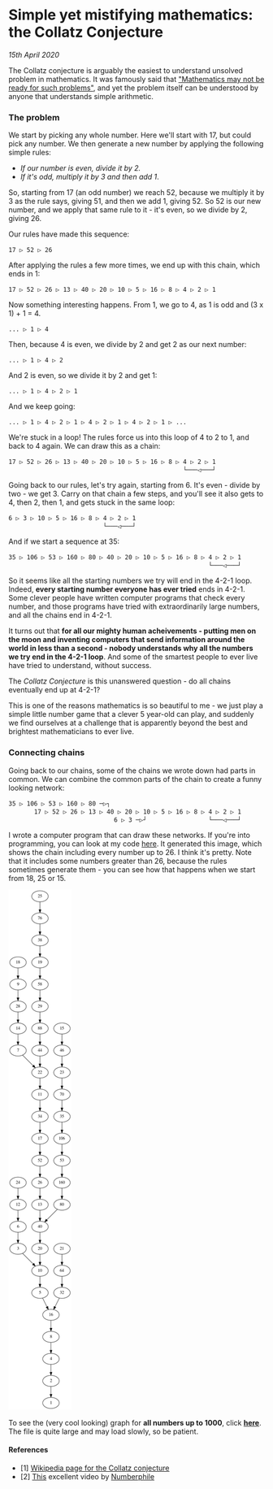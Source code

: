 # Simple yet mistifying mathematics: the Collatz Conjecture
_15th April 2020_

The Collatz conjecture is arguably the easiest to understand unsolved problem in
mathematics. It was famously said that ["Mathematics may not be ready for such
problems"](https://en.wikipedia.org/wiki/Collatz_conjecture), and yet the
problem itself can be understood by anyone that understands simple arithmetic.

### The problem

We start by picking any whole number. Here we'll start with 17, but could pick
any number. We then generate a new number by applying the following simple
rules:
 - *If our number is even, divide it by 2.*
 - *If it's odd, multiply it by 3 and then add 1*.

So, starting from 17 (an odd number) we reach 52, because we multiply it by 3 as
the rule says, giving 51, and then we add 1, giving 52. So 52 is our new number,
and we apply that same rule to it - it's even, so we divide by 2, giving 26.

Our rules have made this sequence:

    17 ▷ 52 ▷ 26

After applying the rules a few more times, we end up with this chain, which
ends in 1:

    17 ▷ 52 ▷ 26 ▷ 13 ▷ 40 ▷ 20 ▷ 10 ▷ 5 ▷ 16 ▷ 8 ▷ 4 ▷ 2 ▷ 1 

Now something interesting happens. From 1, we go to 4, as 1 is odd and (3 x 1) +
1 = 4.

    ... ▷ 1 ▷ 4

Then, because 4 is even, we divide by 2 and get 2 as our next number:

    ... ▷ 1 ▷ 4 ▷ 2

And 2 is even, so we divide it by 2 and get 1:

    ... ▷ 1 ▷ 4 ▷ 2 ▷ 1

And we keep going:

    ... ▷ 1 ▷ 4 ▷ 2 ▷ 1 ▷ 4 ▷ 2 ▷ 1 ▷ 4 ▷ 2 ▷ 1 ▷ ...

We're stuck in a loop! The rules force us into this loop of 4 to 2 to 1, and
back to 4 again. We can draw this as a chain:


    17 ▷ 52 ▷ 26 ▷ 13 ▷ 40 ▷ 20 ▷ 10 ▷ 5 ▷ 16 ▷ 8 ▷ 4 ▷ 2 ▷ 1
                                                    └───◁───┘

Going back to our rules, let's try again, starting from 6. It's even - divide
by two - we get 3. Carry on that chain a few steps, and you'll see it also gets
to 4, then 2, then 1, and gets stuck in the same loop:

    6 ▷ 3 ▷ 10 ▷ 5 ▷ 16 ▷ 8 ▷ 4 ▷ 2 ▷ 1
                              └───◁───┘


And if we start a sequence at 35:

    35 ▷ 106 ▷ 53 ▷ 160 ▷ 80 ▷ 40 ▷ 20 ▷ 10 ▷ 5 ▷ 16 ▷ 8 ▷ 4 ▷ 2 ▷ 1
                                                           └───◁───┘

So it seems like all the starting numbers we try will end in the 4-2-1 loop.
Indeed, **every starting number everyone has ever tried** ends in 4-2-1. Some
clever people have written computer programs that check every number, and those
programs have tried with extraordinarily large numbers, and all the chains end
in 4-2-1.

It turns out that **for all our mighty human acheivements - putting men on the
moon and inventing computers that send information around the world in less
than a second - nobody understands why all the numbers we try end in the 4-2-1
loop**. And some of the smartest people to ever live have tried to understand,
without success.

The *Collatz Conjecture* is this unanswered question - do all chains eventually
end up at 4-2-1?

This is one of the reasons mathematics is so beautiful to me - we just play a
simple little number game that a clever 5 year-old can play, and suddenly we
find ourselves at a challenge that is apparently beyond the best and brightest
mathematicians to ever live.

### Connecting chains

Going back to our chains, some of the chains we wrote down had parts in common.
We can combine the common parts of the chain to create a funny looking network:


    35 ▷ 106 ▷ 53 ▷ 160 ▷ 80 ─▷┐
           17 ▷ 52 ▷ 26 ▷ 13 ▷ 40 ▷ 20 ▷ 10 ▷ 5 ▷ 16 ▷ 8 ▷ 4 ▷ 2 ▷ 1
                                 6 ▷ 3 ─▷┘                 └───◁───┘

I wrote a computer program that can draw these networks. If you're into
programming, you can look at my code
[here](https://github.com/alexj136/collatz). It generated this image, which shows
the chain including every number up to 26. I think it's pretty. Note that it
includes some numbers greater than 26, because the rules sometimes generate
them - you can see how that happens when we start from 18, 25 or 15.

![a simple collatz graph](images/collatz-26.png)

To see the (very cool looking) graph for **all numbers up to 1000**, click
[**here**](images/collatz-1000.png). The file is quite large and may load
slowly, so be patient.


#### References

- [1] [Wikipedia page for the Collatz conjecture](https://en.wikipedia.org/wiki/Collatz_conjecture)
- [2] [This](https://www.youtube.com/watch?v=5mFpVDpKX70) excellent video by [Numberphile](https://www.youtube.com/user/numberphile)
